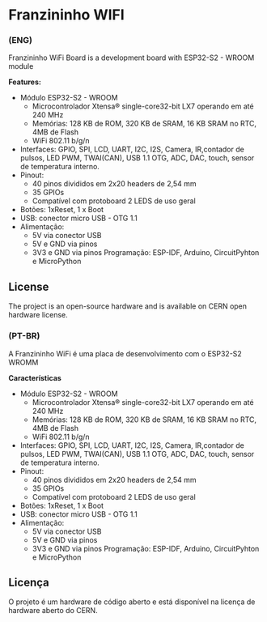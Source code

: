 # Franzininho WIFI

### (ENG)
Franzininho WiFi Board is a development board with ESP32-S2 - WROOM module


**Features:**

- Módulo ESP32-S2 - WROOM
  - Microcontrolador Xtensa® single-core32-bit LX7 operando em até 240 MHz
  - Memórias: 128 KB de ROM, 320 KB de SRAM, 16 KB SRAM no RTC, 4MB de Flash
  - WiFi 802.11 b/g/n
- Interfaces: GPIO, SPI, LCD, UART, I2C, I2S, Camera, IR,contador de pulsos, LED PWM, TWAI(CAN), USB 1.1 OTG, ADC, DAC, touch, sensor de temperatura interno.
- Pinout:
  - 40 pinos divididos em 2x20 headers de 2,54 mm
  - 35 GPIOs
  - Compatível com protoboard
 2 LEDS de uso geral
- Botões: 1xReset, 1 x Boot
- USB: conector micro USB -  OTG 1.1
- Alimentação:
  - 5V via conector USB
  - 5V e GND via pinos
  - 3V3 e GND via pinos
Programação: ESP-IDF, Arduino, CircuitPyhton e MicroPython



## License

The project is an open-source hardware and is available on CERN open hardware license.



### (PT-BR)
A Franzininho WiFi é uma placa de desenvolvimento com o ESP32-S2 WROMM


**Características**

- Módulo ESP32-S2 - WROOM
  - Microcontrolador Xtensa® single-core32-bit LX7 operando em até 240 MHz
  - Memórias: 128 KB de ROM, 320 KB de SRAM, 16 KB SRAM no RTC, 4MB de Flash
  - WiFi 802.11 b/g/n
- Interfaces: GPIO, SPI, LCD, UART, I2C, I2S, Camera, IR,contador de pulsos, LED PWM, TWAI(CAN), USB 1.1 OTG, ADC, DAC, touch, sensor de temperatura interno.
- Pinout:
  - 40 pinos divididos em 2x20 headers de 2,54 mm
  - 35 GPIOs
  - Compatível com protoboard
 2 LEDS de uso geral
- Botões: 1xReset, 1 x Boot
- USB: conector micro USB -  OTG 1.1
- Alimentação:
  - 5V via conector USB
  - 5V e GND via pinos
  - 3V3 e GND via pinos
Programação: ESP-IDF, Arduino, CircuitPyhton e MicroPython


## Licença

O projeto é um hardware de código aberto e está disponível na licença de hardware aberto do CERN.
